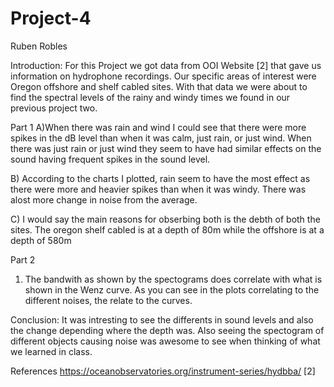 # Project-4
Ruben Robles

Introduction: For this Project we got data from OOI Website [2] that gave us information on hydrophone recordings. Our specific areas of interest were Oregon offshore and shelf cabled sites. With that data we were about to find the spectral levels of the rainy and windy times we found in our previous project two. 

Part 1
A)When there was rain and wind I could see that there were more spikes in the dB level than when it was calm, just rain, or just wind. When there was just rain or just wind they seem to have had similar effects on the sound having frequent spikes in the sound level.

B) According to the charts I plotted, rain seem to have the most effect as there were more and heavier spikes than when it was windy. There was alost more change in noise from the average.

C) I would say the main reasons for obserbing both is the debth of both the sites. The oregon shelf cabled is at a depth of 80m while the offshore is at a depth of 580m

Part 2
1) The bandwith as shown by the spectograms does correlate with what is shown in the Wenz curve. As you can see in the plots correlating to the different noises, the relate to the curves. 

Conclusion:
It was intresting to see the differents in sound levels and also the change depending where the depth was. Also seeing the spectogram of different objects causing noise was awesome to see when thinking of what we learned in class.



References
https://oceanobservatories.org/instrument-series/hydbba/ [2]
